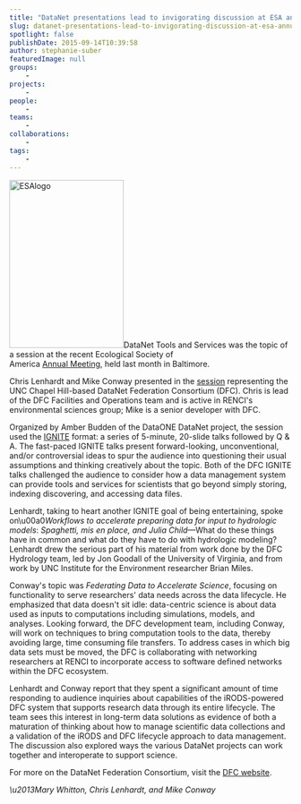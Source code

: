 ```yaml
---
title: "DataNet presentations lead to invigorating discussion at ESA annual meeting"
slug: datanet-presentations-lead-to-invigorating-discussion-at-esa-annual-meeting
spotlight: false
publishDate: 2015-09-14T10:39:58
author: stephanie-suber
featuredImage: null
groups:
    - 
projects:
    - 
people:
    - 
teams: 
    - 
collaborations:
    - 
tags:
    - 
---
```

<div class="post-entry">
<p><a href="http://renci.org/wp-content/uploads/2015/09/ESAlogo.png"  rel="lightbox[roadtrip]"><img class="alignright size-medium wp-image-15015" src="http://renci.org/wp-content/uploads/2015/09/ESAlogo-204x300.png" alt="ESAlogo" width="204" height="300" srcset="https://renci.org/wp-content/uploads/2015/09/ESAlogo-204x300.png 204w, https://renci.org/wp-content/uploads/2015/09/ESAlogo.png 245w" sizes="(max-width: 204px) 100vw, 204px" /></a>DataNet Tools and Services was the topic of a session at the recent Ecological Society of<br />
America <a href="http://esa.org/baltimore/">Annual Meeting</a>, held last month in Baltimore.</p>
<p>Chris Lenhardt and Mike Conway presented in the <a href="http://eco.confex.com/eco/2015/webprogram/Session10796.html">session</a> representing the UNC Chapel Hill-based DataNet Federation Consortium (DFC). Chris is lead of the DFC Facilities and Operations team and is active in RENCI's environmental sciences group; Mike is a senior developer with DFC.</p>
<p>Organized by Amber Budden of the DataONE DataNet project, the session used the <a href="http://igniteshow.com/">IGNITE</a> format: a series of 5-minute, 20-slide talks followed by Q &amp; A. The fast-paced IGNITE talks present forward-looking, unconventional, and/or controversial ideas to spur the audience into questioning their usual assumptions and thinking creatively about the topic. Both of the DFC IGNITE talks challenged the audience to consider how a data management system can provide tools and services for scientists that go beyond simply storing, indexing discovering, and accessing data files. <!--more--></p>
<p>Lenhardt, taking to heart another IGNITE goal of being entertaining, spoke on\u00a0<em>Workflows to accelerate preparing data for input to hydrologic models</em>: <em>Spaghetti, mis en place, and Julia Child</em>&mdash;What do these things have in common and what do they have to do with hydrologic modeling? Lenhardt drew the serious part of his material from work done by the DFC Hydrology team, led by Jon Goodall of the University of Virginia, and from work by UNC Institute for the Environment researcher Brian Miles.</p>
<p>Conway's topic was <em>Federating Data to Accelerate Science</em>, focusing on functionality to serve researchers' data needs across the data lifecycle. He emphasized that data doesn't sit idle: data-centric science is about data used as inputs to computations including simulations, models, and analyses. Looking forward, the DFC development team, including Conway, will work on techniques to bring computation tools to the data, thereby avoiding large, time consuming file transfers. To address cases in which big data sets must be moved, the DFC is collaborating with networking researchers at RENCI to incorporate access to software defined networks within the DFC ecosystem.</p>
<p>Lenhardt and Conway report that they spent a significant amount of time responding to audience inquiries about capabilities of the iRODS-powered DFC system that supports research data through its entire lifecycle. The team sees this interest in long-term data solutions as evidence of both a maturation of thinking about how to manage scientific data collections and a validation of the iRODS and DFC lifecycle approach to data management. The discussion also explored ways the various DataNet projects can work together and interoperate to support science.</p>
<p>For more on the DataNet Federation Consortium, visit the <a href="http://datafed.org/">DFC website</a>.</p>
<p><em>\u2013Mary Whitton, Chris Lenhardt, and Mike Conway</em></p>
</div>
<!-- AddThis Advanced Settings generic via filter on the_content --><!-- AddThis Share Buttons generic via filter on the_content -->
